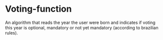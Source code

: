 # Voting-function
An algorithm that reads the year the user were born and indicates if voting this year is optional, mandatory or not yet mandatory (according to brazilian rules).

